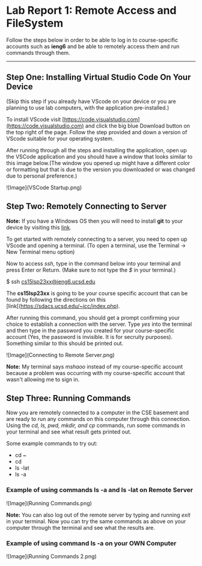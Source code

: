 # Lab Report 1: Remote Access and FileSystem

Follow the steps below in order to be able to log in to course-specific accounts such as **ieng6** and be able to remotely access them and run commands through them.

---

## Step One: Installing Virtual Studio Code On Your Device

(Skip this step if you already have VScode on your device or you are planning to use lab computers, with the application pre-installed.)

To install VScode visit [https://code.visualstudio.com](https://code.visualstudio.com) and click the big blue Download button on the top right of the page. Follow the step provided and down a version of VScode suitable for your operating system.

After running through all the steps and installing the application, open up the VSCode application and you should have a window that looks similar to this image below.(The window you opened up might have a different color or formatting but that is due to the version you downloaded or was changed due to personal preference.)

![Image](VSCode Startup.png)

## Step Two: Remotely Connecting to Server

**Note:** If you have a Windows OS then you will need to install **git** to your device by visiting this [link](https://gitforwindows.org).

To get started with remotely connecting to a server, you need to open up VScode and opening a terminal. (To open a terminal, use the Terminal → New Terminal menu option)

Now to access *ssh*, type in the command below into your terminal and press Enter or Return. (Make sure to not type the *$* in your terminal.)

  $ ssh cs15lsp23xx@ieng6.ucsd.edu
  
 The **cs15lsp23xx** is going to be your course specific account that can be found by following the directions on this [link[(https://sdacs.ucsd.edu/~icc/index.php).
 
 After running this command, you should get a prompt confirming your choice to establish a connection with the server. Type *yes* into the terminal and then type in the password you created for your course-specific account (Yes, the password is invisible. It is for secruity purposes). Something similar to this should be printed out.
 
 ![Image](Connecting to Remote Server.png)
 
 **Note:** My terminal says *mshaoo* instead of my course-specific account because a problem was occurring with my course-specific account that wasn't allowing me to sign in.
 
## Step Three: Running Commands
 
 Now you are remotely connected to a computer in the CSE basement and are ready to run any commands on this computer through this connection. Using the *cd, ls, pwd, mkdir, and cp* commands, run some commands in your terminal and see what result gets printed out.
 
 Some example commands to try out:
 * cd ~
 * cd
 * ls -lat
 * ls -a


### Example of using commands ls -a and ls -lat on Remote Server
![Image](Running Commands.png)

**Note:** You can also log out of the remote server by typing and running *exit* in your terminal. Now you can try the same commands as above on your computer through the terminal and see what the results are.

### Example of using command ls -a on your OWN Computer
![Image](Running Commands 2.png)
